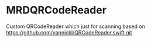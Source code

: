 # MRDQRCodeReader
Custom QRCodeReader which just for scanning based on https://github.com/yannickl/QRCodeReader.swift.git
